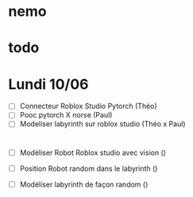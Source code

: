 # nemo

# todo
# Lundi 10/06
- [ ] Connecteur Roblox Studio Pytorch (Théo)
- [ ] Pooc pytorch X norse (Paul)
- [ ] Modeliser labyrinth sur roblox studio (Théo x Paul)

# 
- [ ] Modéliser Robot Roblox studio avec vision ()
- [ ] Position Robot random dans le labyrinth ()
- [ ] Modéliser labyrinth de façon random ()

